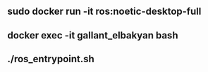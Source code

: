 ## sudo docker run -it ros:noetic-desktop-full
## docker exec -it gallant_elbakyan bash
## ./ros_entrypoint.sh